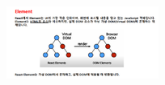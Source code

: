 <img src="https://github.com/impactice/react/blob/main/element/element.png" alt="element" width="300"/>
